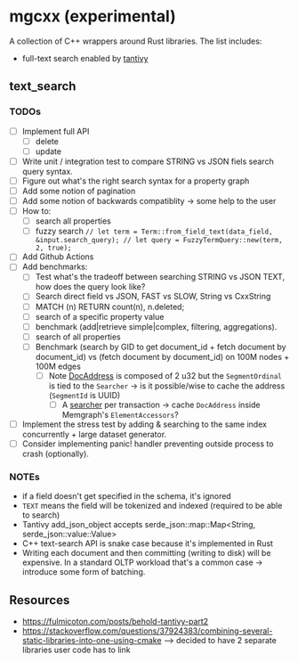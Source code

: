 # mgcxx (experimental)

A collection of C++ wrappers around Rust libraries.
The list includes:
  * full-text search enabled by [tantivy](https://github.com/quickwit-oss/tantivy)

## text_search

### TODOs

- [ ] Implement full API
    - [ ] delete
    - [ ] update
- [ ] Write unit / integration test to compare STRING vs JSON fiels search query syntax.
- [ ] Figure out what's the right search syntax for a property graph
- [ ] Add some notion of pagination
- [ ] Add some notion of backwards compatiblity -> some help to the user
- [ ] How to:
    - [ ] search all properties
    - [ ] fuzzy search
          ```
          // let term = Term::from_field_text(data_field, &input.search_query);
          // let query = FuzzyTermQuery::new(term, 2, true);
          ```
- [ ] Add Github Actions
- [ ] Add benchmarks:
    - [ ] Test what's the tradeoff between searching STRING vs JSON TEXT, how does the query look like?
    - [ ] Search direct field vs JSON, FAST vs SLOW, String vs CxxString
    - [ ] MATCH (n) RETURN count(n), n.deleted;
    - [ ] search of a specific property value
    - [ ] benchmark (add|retrieve simple|complex, filtering, aggregations).
    - [ ] search of all properties
    - [ ] Benchmark (search by GID to get document_id + fetch document by document_id) vs (fetch document by document_id) on 100M nodes + 100M edges
        - [ ] Note [DocAddress](https://docs.rs/tantivy/latest/tantivy/struct.DocAddress.html) is composed of 2 u32 but the `SegmentOrdinal` is tied to the `Searcher` -> is it possible/wise to cache the address (`SegmentId` is UUID)
            - [ ] A [searcher](https://docs.rs/tantivy/latest/tantivy/struct.IndexReader.html#method.searcher) per transaction -> cache `DocAddress` inside Memgraph's `ElementAccessors`?
- [ ] Implement the stress test by adding & searching to the same index concurrently + large dataset generator.
- [ ] Consider implementing panic! handler preventing outside process to crash (optionally).

### NOTEs

* if a field doesn't get specified in the schema, it's ignored
* `TEXT` means the field will be tokenized and indexed (required to be able to
  search)
* Tantivy add_json_object accepts serde_json::map::Map<String, serde_json::value::Value>
* C++ text-search API is snake case because it's implemented in Rust
* Writing each document and then committing (writing to disk) will be
  expensive. In a standard OLTP workload that's a common case -> introduce some
  form of batching.

## Resources

* https://fulmicoton.com/posts/behold-tantivy-part2
* https://stackoverflow.com/questions/37924383/combining-several-static-libraries-into-one-using-cmake
    --> decided to have 2 separate libraries user code has to link
